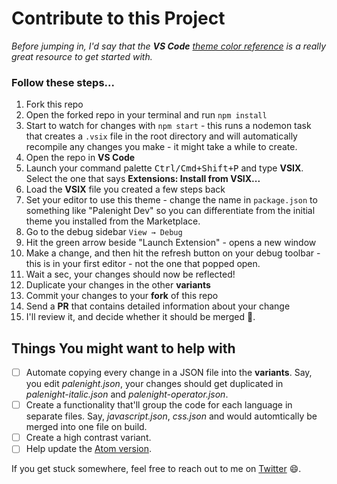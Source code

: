 # Contribute to this Project

_Before jumping in, I'd say that the **VS Code** [theme color reference](https://code.visualstudio.com/docs/getstarted/theme-color-reference) is a really great resource to get started with._

### Follow these steps...

1. Fork this repo
1. Open the forked repo in your terminal and run `npm install`
1. Start to watch for changes with `npm start` - this runs a nodemon task that creates a `.vsix` file in the root directory and will automatically recompile any changes you make - it might take a while to create.
1. Open the repo in **VS Code**
1. Launch your command palette <kbd>Ctrl/Cmd+Shift+P</kbd> and type **VSIX**. Select the one that says **Extensions: Install from VSIX...**
1. Load the **VSIX** file you created a few steps back
1. Set your editor to use this theme - change the name in `package.json` to something like "Palenight Dev" so you can differentiate from the initial theme you installed from the Marketplace.
1. Go to the debug sidebar `View → Debug`
1. Hit the green arrow beside "Launch Extension" - opens a new window
1. Make a change, and then hit the refresh button on your debug toolbar - this is in your first editor - not the one that popped open.
1. Wait a sec, your changes should now be reflected!
1. Duplicate your changes in the other **variants**
1. Commit your changes to your **fork** of this repo
1. Send a **PR** that contains detailed information about your change
1. I'll review it, and decide whether it should be merged :book:.

## Things You might want to help with

- [ ] Automate copying every change in a JSON file into the **variants**. Say, you edit _palenight.json_, your changes should get duplicated in _palenight-italic.json_ and _palenight-operator.json_.
- [ ] Create a functionality that'll group the code for each language in separate files. Say, _javascript.json_, _css.json_ and would automtically be merged into one file on build.
- [ ] Create a high contrast variant.
- [ ] Help update the [Atom version](https://github.com/whizkydee/atom-material-palenight-syntax).

If you get stuck somewhere, feel free to reach out to me on [Twitter](https://twitter.com/mrolaolu) :smile:.
